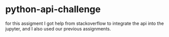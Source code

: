 # python-api-challenge

for this assigment I got help from stackoverflow to integrate the api into the jupyter, and I also used our previous assignments.